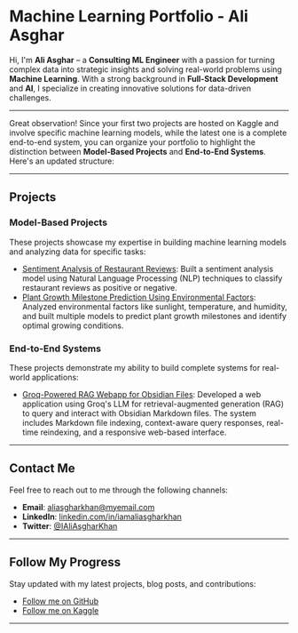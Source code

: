 # Machine Learning Portfolio - Ali Asghar

Hi, I'm **Ali Asghar** – a **Consulting ML Engineer** with a passion for turning complex data into strategic insights and solving real-world problems using **Machine Learning**. With a strong background in **Full-Stack Development** and **AI**, I specialize in creating innovative solutions for data-driven challenges.

---

Great observation! Since your first two projects are hosted on Kaggle and involve specific machine learning models, while the latest one is a complete end-to-end system, you can organize your portfolio to highlight the distinction between **Model-Based Projects** and **End-to-End Systems**. Here's an updated structure:  

---

## Projects

### Model-Based Projects

These projects showcase my expertise in building machine learning models and analyzing data for specific tasks:

- [Sentiment Analysis of Restaurant Reviews](https://www.kaggle.com/code/ialiasghar/sentiment-analysis-of-restaurant-reviews): Built a sentiment analysis model using Natural Language Processing (NLP) techniques to classify restaurant reviews as positive or negative.
- [Plant Growth Milestone Prediction Using Environmental Factors](https://www.kaggle.com/code/ialiasghar/plant-growth-milestone-prediction-using-environmen): Analyzed environmental factors like sunlight, temperature, and humidity, and built multiple models to predict plant growth milestones and identify optimal growing conditions.

### End-to-End Systems

These projects demonstrate my ability to build complete systems for real-world applications:

- [Groq-Powered RAG Webapp for Obsidian Files](https://github.com/iamAliAsgharKhan/Groq-Powered-RAG-Webapp-for-Obsidian-Files): Developed a web application using Groq's LLM for retrieval-augmented generation (RAG) to query and interact with Obsidian Markdown files. The system includes Markdown file indexing, context-aware query responses, real-time reindexing, and a responsive web-based interface.


---


## Contact Me

Feel free to reach out to me through the following channels:

- **Email**: aliasgharkhan@myemail.com
- **LinkedIn**: [linkedin.com/in/iamaliasgharkhan](https://www.linkedin.com/in/iamaliasgharkhan/)
- **Twitter**: [@IAliAsgharKhan](https://twitter.com/IAliAsgharKhan)

---

## Follow My Progress

Stay updated with my latest projects, blog posts, and contributions:

- [Follow me on GitHub](https://github.com/iamAliAsgharKhan)
- [Follow me on Kaggle](https://www.kaggle.com/ialiasghar)

---

